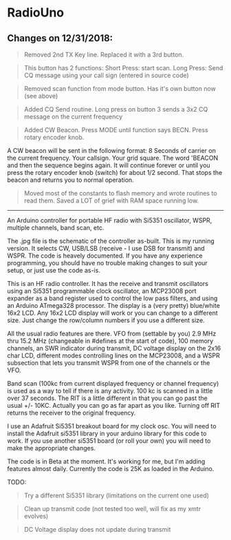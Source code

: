 # RadioUno

## Changes on 12/31/2018:

> Removed 2nd TX Key line. Replaced it with a 3rd button.

> This button has 2 functions: 
Short Press: start scan. 
Long Press: Send CQ message using your call sign (entered in source code)

> Removed scan function from mode button. Has it's own button now (see above)

> Added CQ Send routine. Long press on button 3 sends a 3x2 CQ message on the current frequency

> Added CW Beacon. Press MODE until function says BECN. Press rotary encoder knob. 

A CW beacon will be sent in the following format: 
8 Seconds of carrier on the current frequency. Your callsign. Your grid square. The word
'BEACON and then the sequence begins again. It will continue forever or until 
you press the rotary encoder knob (switch) for about 1/2 second. That stops the 
beacon and returns you to normal operation.

> Moved most of the constants to flash memory and wrote routines to read them.
Saved a LOT of grief with RAM space running low.

------------------------------------------------------------------

An Arduino controller for portable HF radio with Si5351 oscillator, WSPR, 
multiple channels, band scan, etc.

The .jpg file is the schematic of the controller as-built. This is my running 
version. It selects CW, USB/LSB (receive - I use DSB for transmit) and WSPR. 
The code is heavely documented. If you have any experience programming, you 
should have no trouble making changes to suit your setup, or just use the code as-is.

This is an HF radio controller. It has the receive and transmit oscillators
using an Si5351 programmable clock oscillator, an MCP23008 port expander as a 
band register used to control the low pass filters, and using an Arduino 
ATmega328 processor. The display is a (very pretty) blue/white 16x2 LCD. Any
16x2 LCD display will work or you can change to a different size. Just change
the row/column numbers if you use a different size.

All the usual radio features are there. VFO from (settable by you) 2.9 MHz thru
15.2 MHz (changeable in #defines at the start of code), 100 memory channels, 
an SWR indicator during transmit, DC voltage display on the 2x16 char LCD, different 
modes controlling lines on the MCP23008, and a WSPR subsection that lets you 
transmit WSPR from one of the channels or the VFO. 

Band scan (100kc from current displayed frequency or channel frequency) is used
as a way to tell if there is any activity. 100 kc is scanned in a little over 37 seconds.
The RIT is a little different in that you can go past the usual +/- 10KC. 
Actually you can go as far apart as you like. Turning off RIT returns the receiver to 
the original frequency.

I use an Adafruit Si5351 breakout board for my clock osc.
You will need to install the Adafruit si5351 library in your arduino
library for this code to work. If you use another si5351 board (or roll your own)
you will need to make the appropriate changes. 

The code is in Beta at the moment. It's working for me, but I'm adding features
almost daily. Currently the code is 25K as loaded in the Arduino.

TODO: 
> Try a different Si5351 library (limitations on the current one used)

> Clean up transmit code (not tested too well, will fix as my xmtr evolves)

> DC Voltage display does not update during transmit






